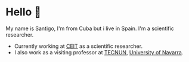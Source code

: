 # Hello 👋

My name is Santigo, I'm from Cuba but i live in Spain. I'm a scientific researcher.

* Currently working at [CEIT](https://ceit.es) as a scientific researcher.
* I also work as a visiting professor at [TECNUN](https://tecnun.unav.edu/), [University of Navarra](https://www.unav.edu/).